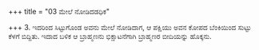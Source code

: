 +++
title = "03 ಮೇಲೆ ನೋಡಿದಡಧಿಕ"

+++
3. ಇದರಿಂದ ಸಿಟ್ಟುಗೊಂಡ ಅವನು ಮೇಲೆ ನೋಡಿದಾಗ, ಆ ಪಕ್ಷಿಯು ಅವನ ಕೋಪದ ಬೆಂಕಿಯಿಂದ ಸುಟ್ಟು ಕೆಳಗೆ ಬಿದ್ದಿತು. ಇದಾದ ಬಳಿಕ ಆ ಬ್ರಾಹ್ಮಣನು ಭಿಕ್ಷಾಟನೆಗಾಗಿ ಬ್ರಾಹ್ಮಣರ ಬೀದಿಯನ್ನು ಹೊಕ್ಕನು.